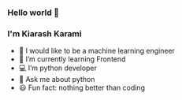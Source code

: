 ### Hello world 👋
### I'm Kiarash Karami

- 🔭 I would like to be a machine learning engineer
- 🌱 I’m currently learning Frontend
- 💻 I’m python developer
- 💬 Ask me about python
- 😃 Fun fact: nothing better than coding


